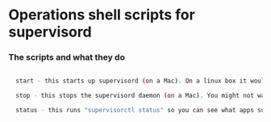 # Operations shell scripts for supervisord

### The scripts and what they do

```bash

  start - this starts up supervisord (on a Mac). On a linux box it would already have been started by the server.

  stop - this stops the supervisord daemon (on a Mac). You might not want to do this on a linux box.

  status - this runs "supervisorctl status" so you can see what apps supervisor is currently running. You should see "nginx" and "uwsgi" in the STARTING or RUNNING state.

```
